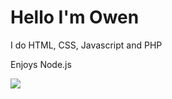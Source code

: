 <h1>Hello I'm Owen</h1>
<p>I do HTML, CSS, Javascript and PHP<p>
<p>Enjoys Node.js</p>


<a href="https://www.exophase.com/user/Thattoasty/"><img src="https://card.exophase.com/2/0/279905.png?1747910065"></a>

<!---
owen-the-kid/owen-the-kid is a ✨ special ✨ repository because its `README.md` (this file) appears on your GitHub profile.
You can click the Preview link to take a look at your changes.
--->

